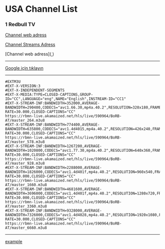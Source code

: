 # USA Channel List

### 1 Redbull TV
[Channel web adress](https://www.redbull.com/int-en/channels/best-of-red-bull-stream)
  
[Channel Streams Adress](https://rbmn-live.akamaized.net/hls/live/590964/BoRB-AT/master.m3u8)


[Channel web adress](<a href="http://example.com/" target="_blank"> </a>)

----

<a href='https://google.com' target='_blank' rel='noopener'>Google için tıklayın</a>



------

```m3u8
#EXTM3U
#EXT-X-VERSION:3
#EXT-X-INDEPENDENT-SEGMENTS
#EXT-X-MEDIA:TYPE=CLOSED-CAPTIONS,GROUP-ID="CC",LANGUAGE="eng",NAME="English",INSTREAM-ID="CC1"
#EXT-X-STREAM-INF:BANDWIDTH=352000,AVERAGE-BANDWIDTH=290400,CODECS="avc1.66.30,mp4a.40.2",RESOLUTION=320x180,FRAME-RATE=30.000,CLOSED-CAPTIONS="CC"
https://rbmn-live.akamaized.net/hls/live/590964/BoRB-AT/master_264.m3u8
#EXT-X-STREAM-INF:BANDWIDTH=774400,AVERAGE-BANDWIDTH=635800,CODECS="avc1.4d4015,mp4a.40.2",RESOLUTION=426x240,FRAME-RATE=30.000,CLOSED-CAPTIONS="CC"
https://rbmn-live.akamaized.net/hls/live/590964/BoRB-AT/master_578.m3u8
#EXT-X-STREAM-INF:BANDWIDTH=1267200,AVERAGE-BANDWIDTH=1020800,CODECS="avc1.77.30,mp4a.40.2",RESOLUTION=640x360,FRAME-RATE=30.000,CLOSED-CAPTIONS="CC"
https://rbmn-live.akamaized.net/hls/live/590964/BoRB-AT/master_928.m3u8
#EXT-X-STREAM-INF:BANDWIDTH=2288000,AVERAGE-BANDWIDTH=1826000,CODECS="avc1.4d401f,mp4a.40.2",RESOLUTION=960x540,FRAME-RATE=30.000,CLOSED-CAPTIONS="CC"
https://rbmn-live.akamaized.net/hls/live/590964/BoRB-AT/master_1660.m3u8
#EXT-X-STREAM-INF:BANDWIDTH=4681600,AVERAGE-BANDWIDTH=3696000,CODECS="avc1.4d401f,mp4a.40.2",RESOLUTION=1280x720,FRAME-RATE=30.000,CLOSED-CAPTIONS="CC"
https://rbmn-live.akamaized.net/hls/live/590964/BoRB-AT/master_3360.m3u8
#EXT-X-STREAM-INF:BANDWIDTH=9328000,AVERAGE-BANDWIDTH=7326000,CODECS="avc1.4d4028,mp4a.40.2",RESOLUTION=1920x1080,FRAME-RATE=30.000,CLOSED-CAPTIONS="CC"
https://rbmn-live.akamaized.net/hls/live/590964/BoRB-AT/master_6660.m3u8

```

------

<a href="http://example.com/" target="_blank">example</a>
